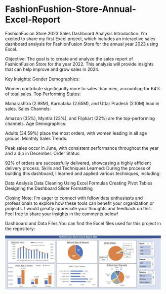 # FashionFushion-Store-Annual-Excel-Report
FashionFusion Store 2023 Sales Dashboard Analysis
Introduction:
I'm excited to share my first Excel project, which includes an interactive sales dashboard analysis for FashionFusion Store for the annual year 2023 using Excel.


Objective:
The goal is to create and analyze the sales report of FashionFusion Store for the year 2022. This analysis will provide insights that can help improve and grow sales in 2024.

Key Insights:
Gender Demographics:

Women contribute significantly more to sales than men, accounting for 64% of total sales.
Top Performing States:

Maharashtra (2.98M), Karnataka (2.65M), and Uttar Pradesh (2.10M) lead in sales.
Sales Channels:

Amazon (35%), Myntra (23%), and Flipkart (22%) are the top-performing channels.
Age Demographics:

Adults (34.59%) place the most orders, with women leading in all age groups.
Monthly Sales Trends:

Peak sales occur in June, with consistent performance throughout the year and a dip in December.
Order Status:

92% of orders are successfully delivered, showcasing a highly efficient delivery process.
Skills and Techniques Learned:
During the process of building this dashboard, I learned and applied various techniques, including:

Data Analysis
Data Cleaning
Using Excel Formulas
Creating Pivot Tables
Designing the Dashboard
Slicer Formatting

Closing Note:
I'm eager to connect with fellow data enthusiasts and professionals to explore how these tools can benefit your organization or projects. I would greatly appreciate your thoughts and feedback on this. Feel free to share your insights in the comments below!

Dashboard and Data Files
You can find the Excel files used for this project in the repository:

![FashionFusion Store Data Analysis Dashboard](https://github.com/Ayushi-sengupta/FashionFushion-Store-Annual-Excel-Report/blob/main/d1.jpg)

